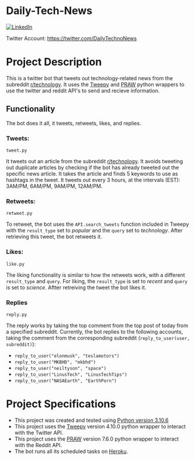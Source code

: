 # Daily-Tech-News

[![LinkedIn](https://img.shields.io/badge/LinkedIn-0077B5?style=for-the-badge&logo=linkedin&logoColor=white&style=flat-square)](https://www.linkedin.com/in/ankushmadharha/)

Twitter Account: https://twitter.com/DailyTechnoNews

# Project Description
This is a twitter bot that tweets out technology-related news from the subreddit [r/technology](www.reddit.com/r/technology). It uses the [Tweepy](https://docs.tweepy.org/en/stable/) and [PRAW](https://praw.readthedocs.io/en/stable/) python wrappers to use the twitter and reddit API's to send and recieve information.

## Functionality
The bot does it all, it tweets, retweets, likes, and replies.

### Tweets:
    tweet.py
It tweets out an article from the subreddit [r/technology](www.reddit.com/r/technology). It avoids tweeting out duplicate articles by checking if the bot has already tweeted out the specific news article. It takes the article and finds 5 keywords to use as hashtags in the tweet. It tweets out every 3 hours, at the intervals (EST): 3AM/PM, 6AM/PM, 9AM/PM, 12AM/PM.

### Retweets:
    retweet.py
To retweet, the bot uses the `API.search_tweets` function included in Tweepy with the `result_type` set to _popular_ and the `query` set to _technology_. After retrieving this tweet, the bot retweets it.

### Likes:
    like.py
The liking functionality is similar to how the retweets work, with a different `result_type` and `query`. For liking, the `result_type` is set to _recent_ and `query` is set to _science_. Aftter retreiving the tweet the bot likes it.

### Replies
    reply.py
The reply works by taking the top comment from the top post of today from a specified subreddit. Currently, the bot replies to the following accounts, taking the comment from the corresponding subreddit (`reply_to_user(user, subreddit)`):
* `reply_to_user("elonmusk", "teslamotors")`
* `reply_to_user("MKBHD", "mkbhd")`
* `reply_to_user("neiltyson", "space")`
* `reply_to_user("LinusTech", "LinusTechTips")`
* `reply_to_user("NASAEarth", "EarthPorn")`

# Project Specifications
* This project was created and tested using [Python version 3.10.6](https://www.python.org/downloads/)
* This project uses the [Tweepy](https://pypi.org/project/tweepy/) version 4.10.0 python wrapper to interact with the Twitter API.
* This project uses the [PRAW](https://pypi.org/project/praw/) version 7.6.0 python wrapper to interact with the Reddit API.
* The bot runs all its scheduled tasks on [Heroku](www.heroku.com).


